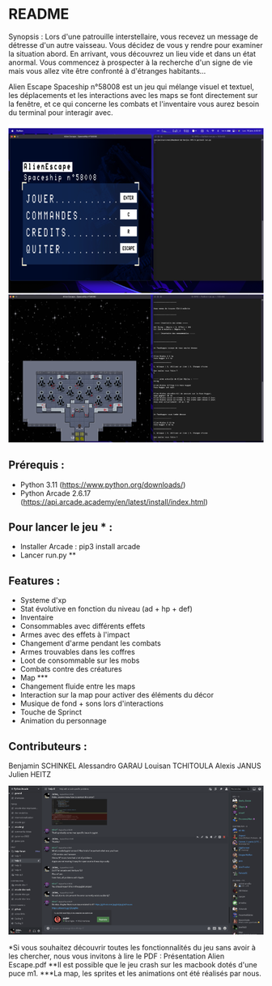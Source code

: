 # README

Synopsis : Lors d'une patrouille interstellaire, vous recevez un message de détresse d'un autre vaisseau. Vous décidez de vous y rendre pour examiner la situation abord. En arrivant, vous découvrez un lieu vide et dans un état anormal. Vous commencez à prospecter à la recherche d'un signe de vie mais vous allez vite être confronté à d'étranges habitants...

Alien Escape Spaceship n°58008 est un jeu qui mélange visuel et textuel, les déplacements et les interactions avec les maps se font directement sur la fenêtre, et ce qui concerne les combats et l'inventaire vous aurez besoin du terminal pour interagir avec. 

![Exemple Setup](Exemple0.png)
![Exemple Gameplay](Exemple1.png) 

## Prérequis : 
- Python 3.11 (https://www.python.org/downloads/)
- Python Arcade 2.6.17 (https://api.arcade.academy/en/latest/install/index.html) 

## Pour lancer le jeu * : 
- Installer Arcade : pip3 install arcade 
- Lancer run.py **

## Features : 
- Systeme d'xp
- Stat évolutive en fonction du niveau (ad + hp + def)
- Inventaire 
- Consommables avec différents effets
- Armes avec des effets à l'impact
- Changement d'arme pendant les combats 
- Armes trouvables dans les coffres
- Loot de consommable sur les mobs
- Combats contre des créatures
- Map ***
- Changement fluide entre les maps 
- Interaction sur la map pour activer des éléments du décor
- Musique de fond + sons lors d'interactions 
- Touche de Sprinct 
- Animation du personnage 

## Contributeurs : 
Benjamin SCHINKEL 
Alessandro GARAU
Louisan TCHITOULA
Alexis JANUS 
Julien HEITZ 

![Carrying Community](crash_python.png)

*Si vous souhaitez découvrir toutes les fonctionnalités du jeu sans avoir à les chercher, nous vous invitons à lire le PDF : Présentation Alien Escape.pdf
**Il est possible que le jeu crash sur les macbook dotés d'une puce m1.
***La map, les sprites et les animations ont été réalisés par nous. 